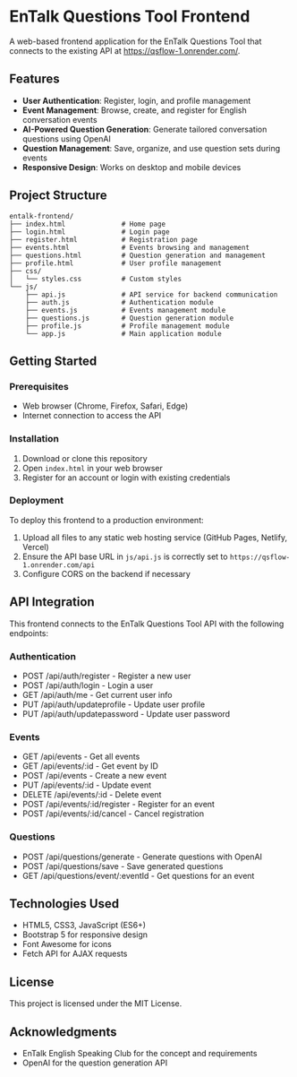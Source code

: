 # EnTalk Questions Tool Frontend

A web-based frontend application for the EnTalk Questions Tool that connects to the existing API at https://qsflow-1.onrender.com/.

## Features

- **User Authentication**: Register, login, and profile management
- **Event Management**: Browse, create, and register for English conversation events
- **AI-Powered Question Generation**: Generate tailored conversation questions using OpenAI
- **Question Management**: Save, organize, and use question sets during events
- **Responsive Design**: Works on desktop and mobile devices

## Project Structure

```
entalk-frontend/
├── index.html              # Home page
├── login.html              # Login page
├── register.html           # Registration page
├── events.html             # Events browsing and management
├── questions.html          # Question generation and management
├── profile.html            # User profile management
├── css/
│   └── styles.css          # Custom styles
└── js/
    ├── api.js              # API service for backend communication
    ├── auth.js             # Authentication module
    ├── events.js           # Events management module
    ├── questions.js        # Question generation module
    ├── profile.js          # Profile management module
    └── app.js              # Main application module
```

## Getting Started

### Prerequisites

- Web browser (Chrome, Firefox, Safari, Edge)
- Internet connection to access the API

### Installation

1. Download or clone this repository
2. Open `index.html` in your web browser
3. Register for an account or login with existing credentials

### Deployment

To deploy this frontend to a production environment:

1. Upload all files to any static web hosting service (GitHub Pages, Netlify, Vercel)
2. Ensure the API base URL in `js/api.js` is correctly set to `https://qsflow-1.onrender.com/api`
3. Configure CORS on the backend if necessary

## API Integration

This frontend connects to the EnTalk Questions Tool API with the following endpoints:

### Authentication
- POST /api/auth/register - Register a new user
- POST /api/auth/login - Login a user
- GET /api/auth/me - Get current user info
- PUT /api/auth/updateprofile - Update user profile
- PUT /api/auth/updatepassword - Update user password

### Events
- GET /api/events - Get all events
- GET /api/events/:id - Get event by ID
- POST /api/events - Create a new event
- PUT /api/events/:id - Update event
- DELETE /api/events/:id - Delete event
- POST /api/events/:id/register - Register for an event
- POST /api/events/:id/cancel - Cancel registration

### Questions
- POST /api/questions/generate - Generate questions with OpenAI
- POST /api/questions/save - Save generated questions
- GET /api/questions/event/:eventId - Get questions for an event

## Technologies Used

- HTML5, CSS3, JavaScript (ES6+)
- Bootstrap 5 for responsive design
- Font Awesome for icons
- Fetch API for AJAX requests

## License

This project is licensed under the MIT License.

## Acknowledgments

- EnTalk English Speaking Club for the concept and requirements
- OpenAI for the question generation API
